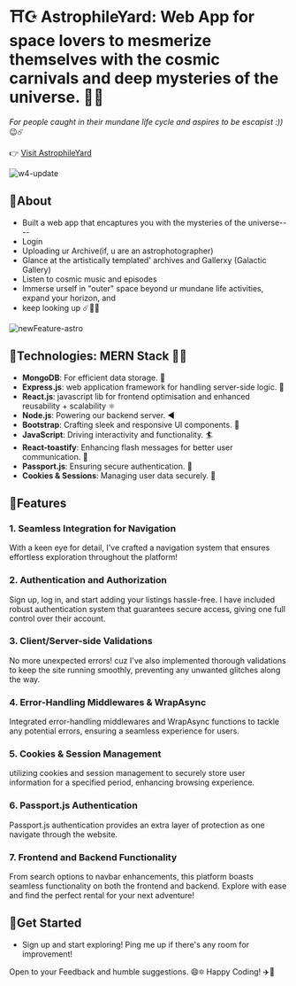 # ⛩️☪️ AstrophileYard: Web App for space lovers to mesmerize themselves with the cosmic carnivals and deep mysteries of the universe. 🌟🌊
  <em>For people caught in their mundane life cycle and aspires to be escapist :))</em> 😉☄️

👉 [Visit AstrophileYard](https://astrophileyard.onrender.com)

![w4-update](https://github.com/user-attachments/assets/46fef4b8-4ce0-467f-9e8b-8bce6f29dbe0)


## 🎇About
-   Built a web app that encaptures you with the mysteries of the universe----
-  Login
-  Uploading ur Archive(if, u are an astrophotographer)
-  Glance at the artistically templated' archives and Gallerxy (Galactic Gallery)
-  Listen to cosmic music and episodes
-  Immerse urself in "outer" space beyond ur mundane life activities, expand your horizon, and
-  keep looking up ☄️🌠✨

![newFeature-astro](https://github.com/user-attachments/assets/193d4159-69c1-462f-be02-254c1092422a)


## 🎇Technologies: <b>MERN Stack</b> 🧑‍💻

- **MongoDB**: For efficient data storage. 🏪
- **Express.js**: web application framework for handling server-side logic. 🧮
- **React.js**: javascript lib for frontend optimisation and enhanced reusability + scalability ⚛️
- **Node.js**: Powering our backend server. ◀️
- **Bootstrap**: Crafting sleek and responsive UI components. 🌙
- **JavaScript**: Driving interactivity and functionality. 🏄
- **React-toastify**: Enhancing flash messages for better user communication. 🔦
- **Passport.js**: Ensuring secure authentication. 🛂
- **Cookies & Sessions**: Managing user data securely. 🍪
  
## 🎇Features

### 1. Seamless Integration for Navigation
With a keen eye for detail, I've crafted a navigation system that ensures effortless exploration throughout the platform!

### 2. Authentication and Authorization
Sign up, log in, and start adding your listings hassle-free. I have included robust authentication system that guarantees secure access, giving one full control over their account.

### 3. Client/Server-side Validations
No more unexpected errors! cuz I've also implemented thorough validations to keep the site running smoothly, preventing any unwanted glitches along the way.

### 4. Error-Handling Middlewares & WrapAsync
Integrated error-handling middlewares and WrapAsync functions to tackle any potential errors, ensuring a seamless experience for users.

### 5. Cookies & Session Management
 utilizing cookies and session management to securely store user information for a specified period, enhancing browsing experience.

### 6. Passport.js Authentication
 Passport.js authentication provides an extra layer of protection as one navigate through the website.

### 7. Frontend and Backend Functionality
From search options to navbar enhancements, this platform boasts seamless functionality on both the frontend and backend. Explore with ease and find the perfect rental for your next adventure!


## 🎇Get Started

-  Sign up and start exploring! Ping me up if there's any room for improvement!

Open to your Feedback and humble suggestions. 😄🔯 
Happy Coding! ✈️🌟
